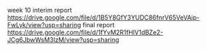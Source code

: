 week 10
interim report https://drive.google.com/file/d/1B5Y8GfY3YUDC86fnrV65VeVAip-FwLyk/view?usp=sharing
final report https://drive.google.com/file/d/1fYvM2R1fHlV1dBZe2-JCg6JbwWsM3lzM/view?usp=sharing

